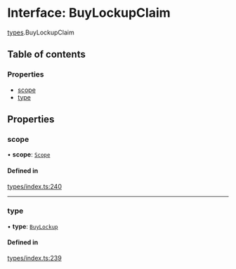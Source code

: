 # Interface: BuyLockupClaim

[types](../wiki/types).BuyLockupClaim

## Table of contents

### Properties

- [scope](../wiki/types.BuyLockupClaim#scope)
- [type](../wiki/types.BuyLockupClaim#type)

## Properties

### scope

• **scope**: [`Scope`](../wiki/types.Scope)

#### Defined in

[types/index.ts:240](https://github.com/PolymathNetwork/polymesh-sdk/blob/31dfa0dc/src/types/index.ts#L240)

___

### type

• **type**: [`BuyLockup`](../wiki/types.ClaimType#buylockup)

#### Defined in

[types/index.ts:239](https://github.com/PolymathNetwork/polymesh-sdk/blob/31dfa0dc/src/types/index.ts#L239)
